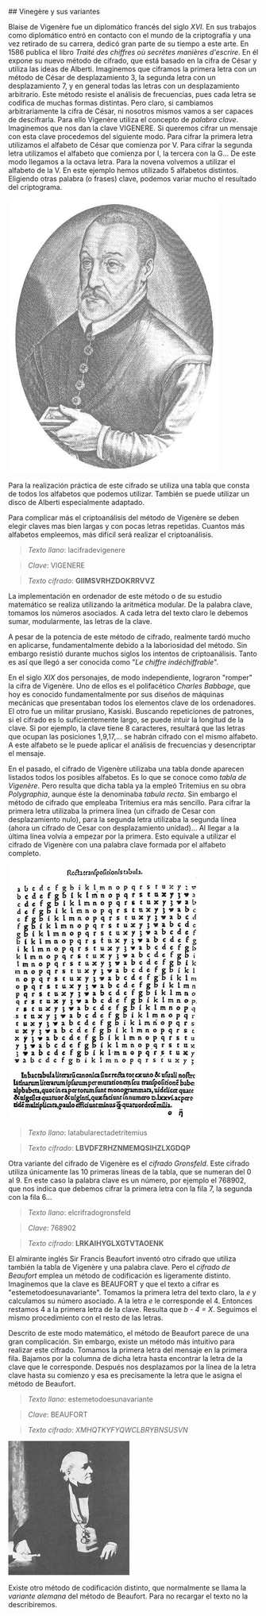 
## Vinegère y sus variantes

Blaise de Vigenère fue un diplomático francés del siglo *XVI*.  En sus trabajos como diplomático entró en contacto con el mundo de la criptografía y una vez retirado de su carrera, dedicó gran parte de su tiempo a este arte.  En 1586 publica el libro *Traité des chiffres où secrètes manières d'escrire*. En él expone su nuevo método de cifrado, que está basado en la cifra de César y utiliza las ideas de Alberti.  Imaginemos que ciframos la primera letra con un método de César de desplazamiento 3, la segunda letra con un desplazamiento 7, y en general todas las letras con un desplazamiento arbitrario.  Este método resiste el análisis de frecuencias, pues cada letra se codifica de muchas formas distintas.  Pero claro, si cambiamos arbitrariamente la cifra de César, ni nosotros mismos vamos a ser capaces de descifrarla.  Para ello Vigenère utiliza el concepto de *palabra clave*. Imaginemos que nos dan la clave VIGENERE.  Si queremos cifrar un mensaje con esta clave procedemos del siguiente modo. Para cifrar la primera letra utilizamos el alfabeto de César que comienza por V.  Para cifrar la segunda letra utilizamos el alfabeto que comienza por I, la tercera con la G...   De este modo llegamos a la octava letra.  Para la novena volvemos a utilizar el alfabeto de la V.  En  este ejemplo hemos utilizado 5 alfabetos distintos.  Eligiendo otras palabra (o frases) clave, podemos variar mucho el resultado del criptograma.

![](imagenes/vigenere.jpg)
	
Para la realización práctica de este cifrado se utiliza una tabla que consta de todos los alfabetos que podemos utilizar.  También se puede utilizar un disco de Alberti especialmente adaptado.

Para complicar más el criptoanálisis del método de Vigenère se deben elegir claves mas bien largas y con pocas letras repetidas.  Cuantos más alfabetos empleemos, más difícil será realizar el criptoanálisis.


> *Texto llano*: lacifradevigenere

> *Clave*: VIGENERE

> *Texto cifrado*: **GIIMSVRHZDOKRRVVZ**



La implementación en ordenador de este método o de su estudio matemático se realiza utilizando la aritmética modular.  De la palabra clave, tomamos los números asociados. A cada letra del texto claro le debemos sumar, modularmente, las letras de la clave.

A pesar de la potencia de este método de  cifrado, realmente tardó mucho en aplicarse, fundamentalmente debido a la laboriosidad del método.  Sin embargo resistió durante muchos siglos los intentos de criptoanálisis.  Tanto es así que llegó a ser conocida como "*Le chiffre indéchiffrable*".


En el siglo *XIX* dos personajes, de modo independiente, lograron "romper" la cifra de Vigenère. Uno de ellos es el polifacético *Charles Babbage*, que hoy es conocido fundamentalmente por sus diseños de máquinas mecánicas que presentaban todos los elementos clave de los ordenadores.  El otro fue un militar prusiano, Kasiski. Buscando repeticiones de patrones, si el cifrado es lo suficientemente largo, se puede intuir la longitud de la clave.  Si por ejemplo, la clave tiene 8 caracteres, resultará que las letras que ocupan las posiciones 1,9,17,...  se habrán cifrado con el mismo alfabeto.  A este alfabeto se le puede aplicar el análisis de frecuencias y desencriptar el mensaje.

En el pasado,  el cifrado de Vigenère utilizaba una tabla  donde aparecen listados todos los posibles alfabetos. Es lo que se conoce como *tabla de Vigenère*.  Pero resulta que dicha tabla ya la empleó Tritemius en su obra *Polygraphia*, aunque éste la denominaba *tabula recta*.  Sin embargo el método de cifrado que empleaba Tritemius era más sencillo. Para cifrar la primera letra utilizaba la primera línea (un cifrado de Cesar con desplazamiento nulo), para la segunda letra utilizaba la segunda línea (ahora un cifrado de Cesar con desplazamiento unidad)... Al llegar a la última línea volvía a empezar por la primera.
Esto equivale a utilizar el cifrado de Vigenère con una palabra clave formada por el alfabeto completo.

![](imagenes/tritemiovigenere.jpg)


> *Texto llano*: latabularectadetritemius

> *Texto cifrado*: **LBVDFZRHZNMEMQSIHZLXGDQP**


Otra variante del cifrado de Vigenère es el *cifrado Gronsfeld*.  Este cifrado utiliza únicamente las 10 primeras líneas de la tabla, que se numeran del 0 al 9.  En este caso la palabra clave es un número, por ejemplo el 768902, que nos indica que debemos cifrar la primera letra con la fila 7, la segunda con la fila 6...


> *Texto llano*: elcrifradogronsfeld

> *Clave*: 768902

> *Texto cifrado*: **LRKAIHYGLXGTVTAOENK**

El  almirante inglés Sir Francis Beaufort inventó otro cifrado que utiliza también la tabla de Vigenère y una palabra clave. Pero el *cifrado de Beaufort* emplea un método de codificación es ligeramente distinto. Imaginemos que la clave es BEAUFORT y que el texto a cifrar es "estemetodoesunavariante". Tomamos la primera letra del texto claro, la *e* y calculamos su número asociado. A la letra *e* le corresponde el 4. Entonces restamos 4 a la primera letra de la clave.  Resulta que *b - 4 = X*. Seguimos el mismo procedimiento con el resto de las letras.

Descrito de este modo matemático, el método de Beaufort parece de una gran complicación.  Sin embargo, existe un método más intuitivo para realizar este cifrado.  Tomamos la primera letra del mensaje en la primera fila.  Bajamos por la columna de dicha letra hasta encontrar la letra de la clave que le corresponde. Después nos desplazamos por la línea de la letra clave hasta su comienzo y esa es precisamente la letra que le asigna el método de Beaufort.


> *Texto llano*: estemetodoesunavariante

> *Clave*: BEAUFORT

> *Texto cifrado*: *XMHQTKYFYQWCLBRYBNSUSVN*

![](imagenes/beaufort.jpg)

Existe otro método de codificación distinto, que normalmente se llama la *variante alemana* del método de Beaufort. Para no recargar el texto no la describiremos. 